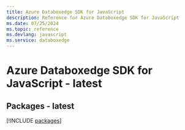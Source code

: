 ```yaml
---
title: Azure Databoxedge SDK for JavaScript
description: Reference for Azure Databoxedge SDK for JavaScript
ms.date: 07/25/2024
ms.topic: reference
ms.devlang: javascript
ms.service: databoxedge
---
```

# Azure Databoxedge SDK for JavaScript - latest
## Packages - latest
[!INCLUDE [packages](databoxedge-index.md)]